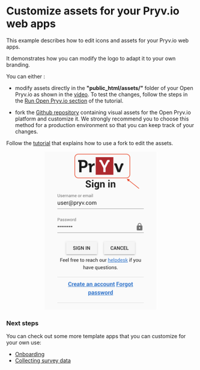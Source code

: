 # Customize assets for your Pryv.io web apps

This example describes how to edit icons and assets for your Pryv.io web apps. 

It demonstrates how you can modify the logo to adapt it to your own branding.

You can either :
- modify assets directly in the **"public_html/assets/"** folder of your Open Pryv.io as shown in the [video](https://youtu.be/VI1zjLLcR9Q). To test the changes, follow the steps in the [Run Open Pryv.io section](tutorial.md#run-open-pryvio) of the tutorial.

- fork the [Github repository](https://github.com/pryv/assets-open-pryv.io) containing visual assets for the Open Pryv.io platform and customize it. We strongly recommend you to choose this method for a production environment so that you can keep track of your changes. 

Follow the [tutorial](tutorial.md) that explains how to use a fork to edit the assets.

<p align="center">
    <img src="images/customize_pryv.png" alt="customize_pryv" width="300"/>
</p>

### Next steps

You can check out some more template apps that you can customize for your own use:
- [Onboarding](../onboarding)
- [Collecting survey data](../collect-survey-data)
